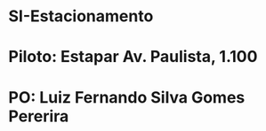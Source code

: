 # SI-Estacionamento

# Piloto: Estapar Av. Paulista, 1.100

# PO: Luiz Fernando Silva Gomes Pererira
